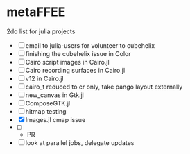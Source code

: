 # metaFFEE
2do list for julia projects

- [ ] email to julia-users for volunteer to cubehelix
- [ ] finishing the cubehelix issue in Color
- [ ] Cairo script images in Cairo.jl
- [ ] Cairo recording surfaces in Cairo.jl
- [ ] v12 in Cairo.jl
- [ ] cairo_t reduced to cr only, take pango layout externally
- [ ] new_canvas in Gtk.jl
- [ ] ComposeGTK.jl
- [ ] hitmap testing
- [x] Images.jl cmap issue 
- [ ] + PR
- [ ] look at parallel jobs, delegate updates
